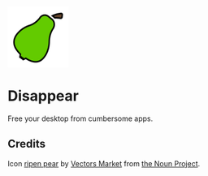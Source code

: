 <img style="vertical-align: middle;" src="./re.sonny.Disappear.svg" width="120" height="120">

# Disappear

Free your desktop from cumbersome apps.

## Credits

Icon [ripen pear](https://thenounproject.com/icon/1882627/) by [Vectors Market](https://thenounproject.com/vectorsmarket/) from [the Noun Project](https://thenounproject.com/). 